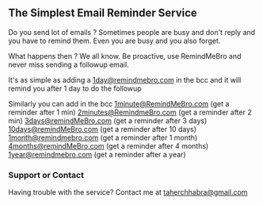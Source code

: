 ## The Simplest Email Reminder Service

Do you send lot of emails ? 
Sometimes people are busy and don't reply and you have to remind them.
Even you are busy and you also forget. 

What happens then ? We all know. 
Be proactive, use RemindMeBro and never miss sending a followup email.

It's as simple as adding a 1day@remindmebro.com in the bcc and it will remind you after 1 day to do the followup

Similarly you can add in the bcc
1minute@RemindMeBro.com  (get a reminder after 1 min)
2minutes@RemindmeBro.com  (get a reminder after 2 min)
3days@remindMeBro.com  (get a reminder after 3 days)
10days@remindMeBro.com  (get a reminder after 10 days)
1month@remindmebro.com  (get a reminder after 1 month)
4months@remindMeBro.com  (get a reminder after 4 months)
1year@remindmebro.com  (get a reminder after a year)


### Support or Contact

Having trouble with the service? Contact me at taherchhabra@gmail.com

